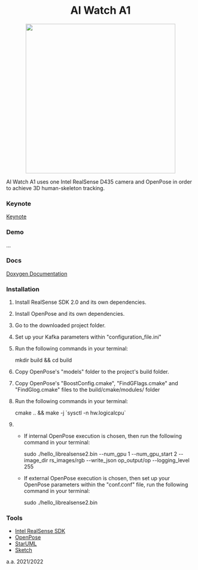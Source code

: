 <div align="center">
    <h1> AI Watch A1 </h1>
    <img src="blob/main/design/eye_small_white%402x.png" width="400">
</div>



AI Watch A1 uses one Intel RealSense D435 camera and OpenPose in order to achieve 3D human-skeleton tracking.



### Keynote
[Keynote](...)



### Demo
...




### Docs
[Doxygen Documentation](https://dennewbie.github.io/AI_Watch_A1/doc/index.html)


### Installation
1. Install RealSense SDK 2.0 and its own dependencies.
2. Install OpenPose and its own dependencies.
3. Go to the downloaded project folder.
4. Set up your Kafka parameters within "configuration_file.ini"
5. Run the following commands in your terminal:
   
   mkdir build && cd build
   
6. Copy OpenPose's "models" folder to the project's build folder.
7. Copy OpenPose's "BoostConfig.cmake", "FindGFlags.cmake" and "FindGlog.cmake" files  to the build/cmake/modules/ folder

8. Run the following commands in your terminal:
   
   cmake .. && make -j \`sysctl -n hw.logicalcpu\`
   
9. 
    - If internal OpenPose execution is chosen, then run the following command in your terminal:
   
        sudo ./hello_librealsense2.bin --num_gpu 1 --num_gpu_start 2 --image_dir rs_images/rgb --write_json op_output/op --logging_level 255
   
   - If external OpenPose execution is chosen, then set up your OpenPose parameters 
   within the "conf.conf" file, run the following command in your terminal:

        sudo ./hello_librealsense2.bin
   


### Tools
- [Intel RealSense SDK](https://github.com/IntelRealSense/librealsense)
- [OpenPose](https://github.com/CMU-Perceptual-Computing-Lab/openpose)
- [StarUML](https://staruml.io/)
- [Sketch](https://www.sketch.com/)

a.a. 2021/2022